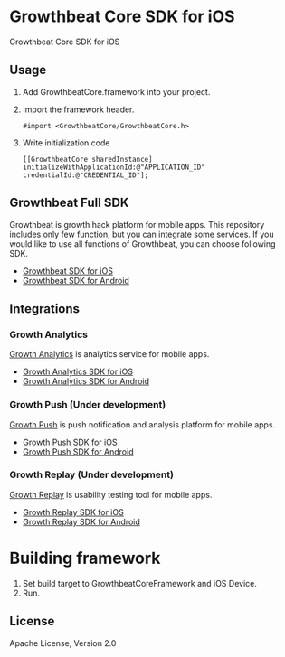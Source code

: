 # Growthbeat Core SDK for iOS

Growthbeat Core SDK for iOS

## Usage

1. Add GrowthbeatCore.framework into your project. 

1. Import the framework header.

	```objc
	#import <GrowthbeatCore/GrowthbeatCore.h>
	```

1. Write initialization code

	```objc
	[[GrowthbeatCore sharedInstance] initializeWithApplicationId:@"APPLICATION_ID" credentialId:@"CREDENTIAL_ID"];
	```

## Growthbeat Full SDK

Growthbeat is growth hack platform for mobile apps. This repository includes only few function, but you can integrate some services. If you would like to use all functions of Growthbeat, you can choose following SDK.

* [Growthbeat SDK for iOS](https://github.com/SIROK/growthbeat-ios/)
* [Growthbeat SDK for Android](https://github.com/SIROK/growthbeat-android/)

## Integrations

### Growth Analytics

[Growth Analytics](https://analytics.growthbeat.com/) is analytics service for mobile apps.

* [Growth Analytics SDK for iOS](https://github.com/SIROK/growthanalytics-ios)
* [Growth Analytics SDK for Android](https://github.com/SIROK/growthanalytics-android)

### Growth Push (Under development)

[Growth Push](https://growthpush.com/) is push notification and analysis platform for mobile apps.

* [Growth Push SDK for iOS](https://github.com/SIROK/growthpush-ios)
* [Growth Push SDK for Android](https://github.com/SIROK/growthpush-android)

### Growth Replay (Under development)

[Growth Replay](https://growthreplay.com/) is usability testing tool for mobile apps.

* [Growth Replay SDK for iOS](https://github.com/SIROK/growthreplay-ios)
* [Growth Replay SDK for Android](https://github.com/SIROK/growthreplay-android)

# Building framework

1. Set build target to GrowthbeatCoreFramework and iOS Device.
1. Run.

## License

Apache License, Version 2.0


